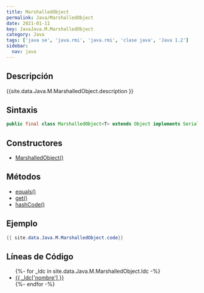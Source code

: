 ```yaml
---
title: MarshalledObject
permalink: Java/MarshalledObject
date: 2021-01-11
key: JavaJava.M.MarshalledObject
category: Java
tags: ['java se', 'java.rmi', 'java.rmi', 'clase java', 'Java 1.2']
sidebar: 
  nav: java
---
```


## Descripción
{{site.data.Java.M.MarshalledObject.description }}

## Sintaxis
~~~java
public final class MarshalledObject<T> extends Object implements Serializable
~~~

## Constructores
* [MarshalledObject()](/Java/MarshalledObject/MarshalledObject/)

## Métodos
* [equals()](/Java/MarshalledObject/equals)
* [get()](/Java/MarshalledObject/get)
* [hashCode()](/Java/MarshalledObject/hashCode)

## Ejemplo
~~~java
{{ site.data.Java.M.MarshalledObject.code}}
~~~

## Líneas de Código
<ul>
{%- for _ldc in site.data.Java.M.MarshalledObject.ldc -%}
   <li>
       <a href="{{_ldc['url'] }}">{{ _ldc['nombre'] }}</a>
   </li>
{%- endfor -%}
</ul>
